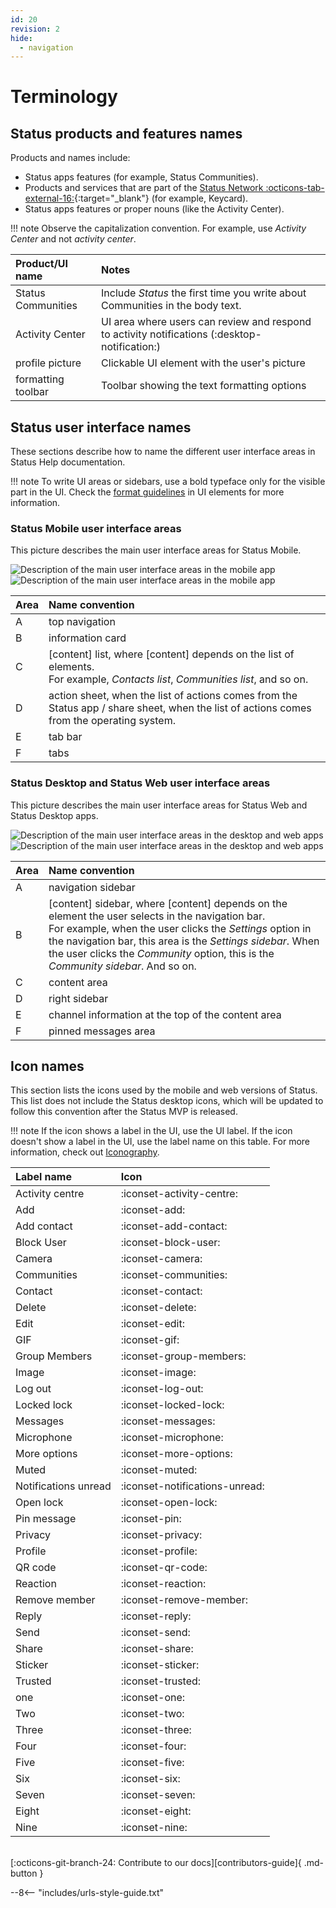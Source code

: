 ```yaml
---
id: 20
revision: 2
hide:
  - navigation
---
```


# Terminology

## Status products and features names

Products and names include:

- Status apps features (for example, Status Communities).
- Products and services that are part of the [Status Network :octicons-tab-external-16:](https://statusnetwork.com/){:target="_blank"} (for example, Keycard).
- Status apps features or proper nouns (like the Activity Center).

!!! note
    Observe the capitalization convention. For example, use *Activity Center* and not *activity center*.

| Product/UI name | Notes |
|:---|:---|
| Status Communities | Include *Status* the first time you write about Communities in the body text. |
| Activity Center | UI area where users can review and respond to activity notifications (:desktop-notification:) |
| profile picture | Clickable UI element with the user's picture |
| formatting toolbar | Toolbar showing the text formatting options |

## Status user interface names

These sections describe how to name the different user interface areas in Status Help documentation.

!!! note
    To write UI areas or sidebars, use a bold typeface only for the visible part in the UI. Check the [format guidelines](./style-conventions.md#format-guidelines) in UI elements for more information.

### Status Mobile user interface areas

This picture describes the main user interface areas for Status Mobile.

![Description of the main user interface areas in the mobile app](./terminology/20-0-1-light.png#only-light)
![Description of the main user interface areas in the mobile app](./terminology/20-0-1-dark.png#only-dark)

| Area | Name convention |
|:---|:---|
| A | top navigation |
| B | information card |
| C | [content] list, where [content] depends on the list of elements.</br>For example, *Contacts list*, *Communities list*, and so on. |
| D | action sheet, when the list of actions comes from the Status app / share sheet, when the list of actions comes from the operating system. |
| E | tab bar |
| F | tabs |

### Status Desktop and Status Web user interface areas

This picture describes the main user interface areas for Status Web and Status Desktop apps.

![Description of the main user interface areas in the desktop and web apps](./terminology/12-6-2-light.png#only-light)
![Description of the main user interface areas in the desktop and web apps](./terminology/12-6-2-dark.png#only-dark)

| Area | Name convention |
|:---|:---|
| A | navigation sidebar |
| B | [content] sidebar, where [content] depends on the element the user selects in the navigation bar.</br>For example, when the user clicks the *Settings* option in the navigation bar, this area is the *Settings sidebar*. When the user clicks the *Community* option, this is the *Community sidebar*. And so on. |
| C | content area |
| D | right sidebar |
| E | channel information at the top of the content area |
| F | pinned messages area |

## Icon names

This section lists the icons used by the mobile and web versions of Status. This list does not include the Status desktop icons, which will be updated to follow this convention after the Status MVP is released.

!!! note
    If the icon shows a label in the UI, use the UI label. If the icon doesn't show a label in the UI, use the label name on this table. For more information, check out [Iconography](style-conventions.md#iconography).

| Label name | Icon |
|:---|:---|
| Activity centre | :iconset-activity-centre: |
| Add | :iconset-add: |
| Add contact | :iconset-add-contact: |
| Block User | :iconset-block-user: |
| Camera | :iconset-camera: |
| Communities | :iconset-communities: |
| Contact | :iconset-contact: |
| Delete | :iconset-delete: |
| Edit | :iconset-edit: |
| GIF | :iconset-gif: |
| Group Members | :iconset-group-members: |
| Image | :iconset-image: |
| Log out | :iconset-log-out: |
| Locked lock | :iconset-locked-lock: |
| Messages | :iconset-messages: |
| Microphone | :iconset-microphone: |
| More options | :iconset-more-options: |
| Muted | :iconset-muted: |
| Notifications unread | :iconset-notifications-unread: |
| Open lock | :iconset-open-lock: |
| Pin message | :iconset-pin: |
| Privacy | :iconset-privacy: |
| Profile | :iconset-profile: |
| QR code | :iconset-qr-code: |
| Reaction | :iconset-reaction: |
| Remove member | :iconset-remove-member: |
| Reply | :iconset-reply: |
| Send | :iconset-send: |
| Share | :iconset-share: |
| Sticker | :iconset-sticker: |
| Trusted | :iconset-trusted: |
| one | :iconset-one: |
| Two | :iconset-two: |
| Three | :iconset-three: |
| Four | :iconset-four: |
| Five | :iconset-five: |
| Six | :iconset-six: |
| Seven | :iconset-seven: |
| Eight | :iconset-eight: |
| Nine | :iconset-nine: |

<br>[:octicons-git-branch-24: Contribute to our docs][contributors-guide]{ .md-button }</br>

--8<-- "includes/urls-style-guide.txt"
